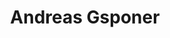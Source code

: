 ---
title: Andreas Gsponer
member: true
roles:
    - Challenges and Marketing
    - Bachelor student in physics
email: andreas.gsponer@fsmib.ch
---